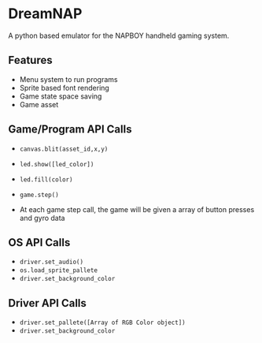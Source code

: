 # DreamNAP

A python based emulator for the NAPBOY handheld gaming system.

## Features

- Menu system to run programs
- Sprite based font rendering
- Game state space saving
- Game asset 

## Game/Program API Calls

- `canvas.blit(asset_id,x,y)`
- `led.show([led_color])`
- `led.fill(color)`

- `game.step()`
-  At each game step call, the game will be given a array of button presses and gyro data

## OS API Calls

- `driver.set_audio()`
- `os.load_sprite_pallete`
- `driver.set_background_color`


## Driver API Calls

- `driver.set_pallete([Array of RGB Color object])`
- `driver.set_background_color`
